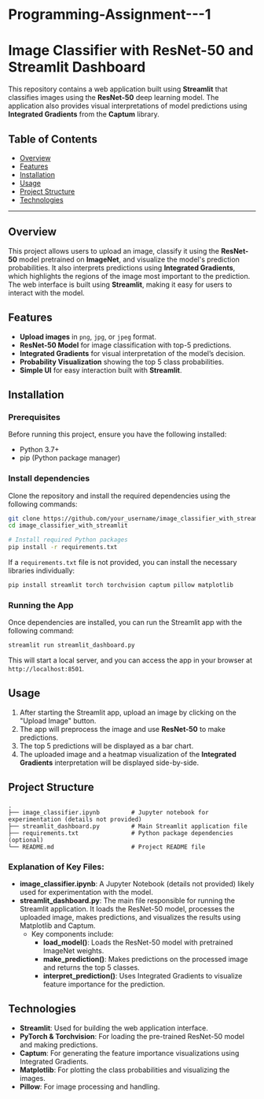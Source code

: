 # Programming-Assignment---1


# Image Classifier with ResNet-50 and Streamlit Dashboard

This repository contains a web application built using **Streamlit** that classifies images using the **ResNet-50** deep learning model. The application also provides visual interpretations of model predictions using **Integrated Gradients** from the **Captum** library.

## Table of Contents
- [Overview](#overview)
- [Features](#features)
- [Installation](#installation)
- [Usage](#usage)
- [Project Structure](#project-structure)
- [Technologies](#technologies)

---

## Overview

This project allows users to upload an image, classify it using the **ResNet-50** model pretrained on **ImageNet**, and visualize the model's prediction probabilities. It also interprets predictions using **Integrated Gradients**, which highlights the regions of the image most important to the prediction. The web interface is built using **Streamlit**, making it easy for users to interact with the model.

## Features

- **Upload images** in `png`, `jpg`, or `jpeg` format.
- **ResNet-50 Model** for image classification with top-5 predictions.
- **Integrated Gradients** for visual interpretation of the model’s decision.
- **Probability Visualization** showing the top 5 class probabilities.
- **Simple UI** for easy interaction built with **Streamlit**.

## Installation

### Prerequisites

Before running this project, ensure you have the following installed:
- Python 3.7+
- pip (Python package manager)

### Install dependencies

Clone the repository and install the required dependencies using the following commands:

```bash
git clone https://github.com/your_username/image_classifier_with_streamlit.git
cd image_classifier_with_streamlit

# Install required Python packages
pip install -r requirements.txt
```

If a `requirements.txt` file is not provided, you can install the necessary libraries individually:

```bash
pip install streamlit torch torchvision captum pillow matplotlib
```

### Running the App

Once dependencies are installed, you can run the Streamlit app with the following command:

```bash
streamlit run streamlit_dashboard.py
```

This will start a local server, and you can access the app in your browser at `http://localhost:8501`.

## Usage

1. After starting the Streamlit app, upload an image by clicking on the "Upload Image" button.
2. The app will preprocess the image and use **ResNet-50** to make predictions.
3. The top 5 predictions will be displayed as a bar chart.
4. The uploaded image and a heatmap visualization of the **Integrated Gradients** interpretation will be displayed side-by-side.

## Project Structure

```
.
├── image_classifier.ipynb         # Jupyter notebook for experimentation (details not provided)
├── streamlit_dashboard.py         # Main Streamlit application file
├── requirements.txt               # Python package dependencies (optional)
└── README.md                      # Project README file
```

### Explanation of Key Files:

- **image_classifier.ipynb**: A Jupyter Notebook (details not provided) likely used for experimentation with the model.
- **streamlit_dashboard.py**: The main file responsible for running the Streamlit application. It loads the ResNet-50 model, processes the uploaded image, makes predictions, and visualizes the results using Matplotlib and Captum.
  - Key components include:
    - **load_model()**: Loads the ResNet-50 model with pretrained ImageNet weights.
    - **make_prediction()**: Makes predictions on the processed image and returns the top 5 classes.
    - **interpret_prediction()**: Uses Integrated Gradients to visualize feature importance for the prediction.
  
## Technologies

- **Streamlit**: Used for building the web application interface.
- **PyTorch & Torchvision**: For loading the pre-trained ResNet-50 model and making predictions.
- **Captum**: For generating the feature importance visualizations using Integrated Gradients.
- **Matplotlib**: For plotting the class probabilities and visualizing the images.
- **Pillow**: For image processing and handling.

